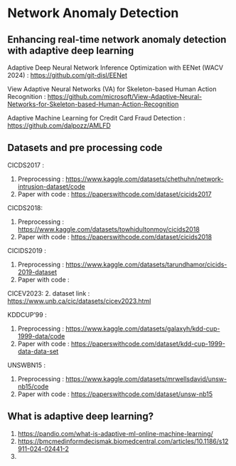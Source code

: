 # Network Anomaly Detection


## Enhancing real-time network anomaly detection with adaptive deep learning

Adaptive Deep Neural Network Inference Optimization with EENet (WACV 2024) : https://github.com/git-disl/EENet

View Adaptive Neural Networks (VA) for Skeleton-based Human Action Recognition : 
https://github.com/microsoft/View-Adaptive-Neural-Networks-for-Skeleton-based-Human-Action-Recognition

Adaptive Machine Learning for Credit Card Fraud Detection : https://github.com/dalpozz/AMLFD


## Datasets and pre processing code

CICDS2017 : 
1. Preprocessing : https://www.kaggle.com/datasets/chethuhn/network-intrusion-dataset/code
2. Paper with code : https://paperswithcode.com/dataset/cicids2017

CICDS2018:
1. Preprocessing : https://www.kaggle.com/datasets/towhidultonmoy/cicids2018
2. Paper with code : https://paperswithcode.com/dataset/cicids2018

CICIDS2019 :
1. Preprocessing : https://www.kaggle.com/datasets/tarundhamor/cicids-2019-dataset
2. Paper with code : 

CICEV2023:
2. dataset link : https://www.unb.ca/cic/datasets/cicev2023.html

KDDCUP’99 : 
1. Preprocessing : https://www.kaggle.com/datasets/galaxyh/kdd-cup-1999-data/code
2. Paper with code : https://paperswithcode.com/dataset/kdd-cup-1999-data-data-set


UNSWBN15  : 
1. Preprocessing : https://www.kaggle.com/datasets/mrwellsdavid/unsw-nb15/code
2. Paper with code : https://paperswithcode.com/dataset/unsw-nb15


## What is adaptive deep learning?

1. https://pandio.com/what-is-adaptive-ml-online-machine-learning/
2. https://bmcmedinformdecismak.biomedcentral.com/articles/10.1186/s12911-024-02441-2
3. 